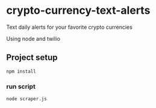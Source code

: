 # crypto-currency-text-alerts
Text daily alerts for your favorite crypto currencies

Using node and twilio

## Project setup
```
npm install
```

### run script
```
node scraper.js
```
